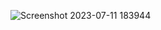 ![Screenshot 2023-07-11 183944](https://github.com/Hna456/testimonials-grid/assets/128493987/9d92b213-111f-4e7c-aef9-0a2126f71f82)
